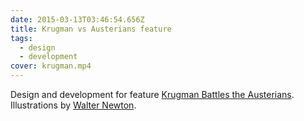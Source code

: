 ```yaml
---
date: 2015-03-13T03:46:54.656Z
title: Krugman vs Austerians feature
tags:
  - design
  - development
cover: krugman.mp4
---
```

Design and development for feature [Krugman Battles the Austerians](https://www.bloomberg.com/graphics/2015-krugman-battles-austerians/). Illustrations by [Walter Newton](http://www.walternewton.com/).